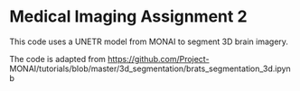 # Medical Imaging Assignment 2

This code uses a UNETR model from MONAI to segment 3D brain imagery.

The code is adapted from https://github.com/Project-
MONAI/tutorials/blob/master/3d_segmentation/brats_segmentation_3d.ipynb
